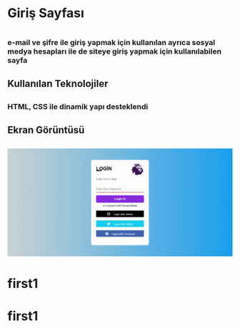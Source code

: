 <h1>Giriş Sayfası<h1>

<h3>e-mail ve şifre ile giriş yapmak için kullanılan ayrıca sosyal medya hesapları ile de siteye giriş yapmak için kullanılabilen sayfa<h3>


<h2>Kullanılan Teknolojiler<h2>

 <h3>HTML, CSS ile dinamik yapı desteklendi<h3>

 <h2>Ekran Görüntüsü<h2>

 ![](Ramazan.K%C3%BCn.Proje.Kay%C4%B1t-_1_.gif)

# first1
# first1
